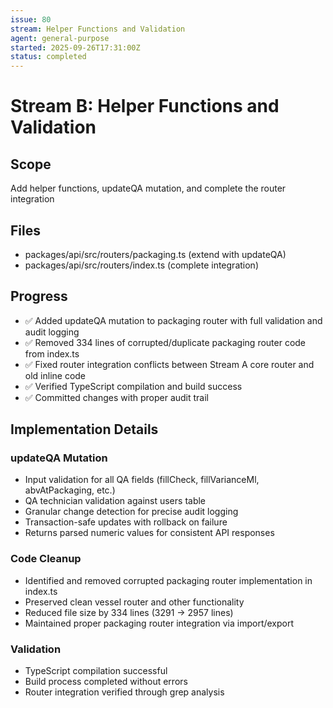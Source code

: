 ```yaml
---
issue: 80
stream: Helper Functions and Validation
agent: general-purpose
started: 2025-09-26T17:31:00Z
status: completed
---
```


# Stream B: Helper Functions and Validation

## Scope
Add helper functions, updateQA mutation, and complete the router integration

## Files
- packages/api/src/routers/packaging.ts (extend with updateQA)
- packages/api/src/routers/index.ts (complete integration)

## Progress
- ✅ Added updateQA mutation to packaging router with full validation and audit logging
- ✅ Removed 334 lines of corrupted/duplicate packaging router code from index.ts
- ✅ Fixed router integration conflicts between Stream A core router and old inline code
- ✅ Verified TypeScript compilation and build success
- ✅ Committed changes with proper audit trail

## Implementation Details

### updateQA Mutation
- Input validation for all QA fields (fillCheck, fillVarianceMl, abvAtPackaging, etc.)
- QA technician validation against users table
- Granular change detection for precise audit logging
- Transaction-safe updates with rollback on failure
- Returns parsed numeric values for consistent API responses

### Code Cleanup
- Identified and removed corrupted packaging router implementation in index.ts
- Preserved clean vessel router and other functionality
- Reduced file size by 334 lines (3291 → 2957 lines)
- Maintained proper packaging router integration via import/export

### Validation
- TypeScript compilation successful
- Build process completed without errors
- Router integration verified through grep analysis